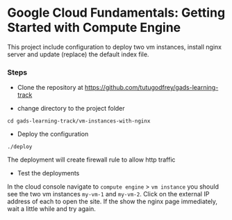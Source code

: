 # Google Cloud Fundamentals: Getting Started with Compute Engine

This project include configuration to deploy two vm instances, install nginx server and update (replace) the default index file.

### Steps 

- Clone the repository at https://github.com/tutugodfrey/gads-learning-track

- change directory to the project folder

`cd gads-learning-track/vm-instances-with-nginx`

- Deploy the configuration

`./deploy`

The deployment will create firewall rule to allow http traffic

- Test the deployments

In the cloud console navigate to `compute engine` > `vm instance` you should see the two vm instances `my-vm-1` and `my-vm-2`. Click on the external IP address of each to open the site. If the show the nginx page immediately, wait a little while and try again.
